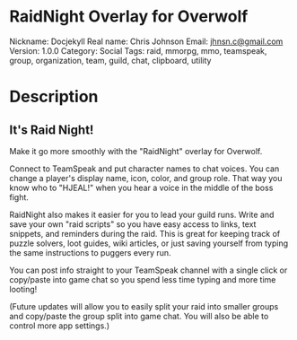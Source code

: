 RaidNight Overlay for Overwolf
===============================

Nickname: Docjekyll
Real name: Chris Johnson
Email: jhnsn.c@gmail.com
Version: 1.0.0
Category: Social
Tags: raid, mmorpg, mmo, teamspeak, group, organization, team, guild, chat, clipboard, utility


Description
===========

It's Raid Night!
----------------
Make it go more smoothly with the "RaidNight" overlay for Overwolf.

Connect to TeamSpeak and put character names to chat voices. You can change a player's display name, icon, color, and group role. That way you know who to "HJEAL!" when you hear a voice in the middle of the boss fight.

RaidNight also makes it easier for you to lead your guild runs. Write and save your own "raid scripts" so you have easy access to links, text snippets, and reminders during the raid. This is great for keeping track of puzzle solvers, loot guides, wiki articles, or just saving yourself from typing the same instructions to puggers every run.

You can post info straight to your TeamSpeak channel with a single click or copy/paste into game chat so you spend less time typing and more time looting!

(Future updates will allow you to easily split your raid into smaller groups and copy/paste the group split into game chat. You will also be able to control more app settings.)
